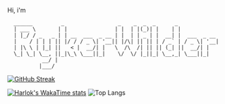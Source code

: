 Hi, i'm
```ascii
  ______         _                 _    _  _  _      _  
  | ___ \       | |               | |  | |(_)| |    | | 
  | |_/ / _   _ | | __  ___  _ __ | |  | | _ | |  __| |  ___  _ __ 
  |    / | | | || |/ / / _ \| '__|| |/\| || || | / _` | / _ \| '__|
  | |\ \ | |_| ||   < |  __/| |   \  /\  /| || || (_| ||  __/| |
  \_| \_| \__, ||_|\_\ \___||_|    \/  \/ |_||_| \__,_| \___||_|
           __/ |                                                    
          |___/                                                                                           
```
[![GitHub Streak](https://streak-stats.demolab.com?user=RykerWilder&theme=tokyonight-duo&short_numbers=true)](https://git.io/streak-stats)

[![Harlok's WakaTime stats](https://github-readme-stats.vercel.app/api/wakatime?username=ffflabs)](https://github.com/anuraghazra/github-readme-stats)
![Top Langs](https://github-readme-stats.vercel.app/api/top-langs/?username=anuraghazra&hide_progress=true)
